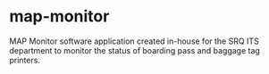 # map-monitor
MAP Monitor software application created in-house for the SRQ ITS department to monitor the status of boarding pass and baggage tag printers.
